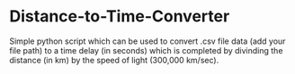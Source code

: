 # Distance-to-Time-Converter
Simple python script which can be used to convert .csv file data (add your file path) to a time delay (in seconds) which is completed by
divinding the distance (in km) by the speed of light (300,000 km/sec). 
